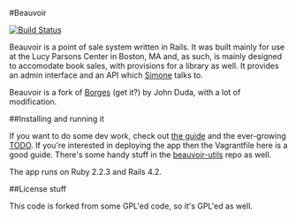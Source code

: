 #Beauvoir

[![Build Status](https://semaphoreci.com/api/v1/projects/54c8a533-53a9-41c9-a216-cbfefeea074d/595906/badge.svg)](https://semaphoreci.com/alice-pote/beauvoir)

Beauvoir is a point of sale system written in Rails. It was built mainly
for use at the Lucy Parsons Center in Boston, MA and, as such, is mainly
designed to accomodate book sales, with provisions for a library as well.
It provides an admin interface and an API which
[Simone](https://github.com/LucyParsonsCenter/Simone) talks to.

Beauvoir is a fork of [Borges](https://github.com/johm/borges) (get it?)
by John Duda, with a lot of modification.

##Installing and running it

If you want to do some dev work, check out [the
guide](docs/DEVELOPMENT.md) and the ever-growing [TODO](docs/TODO.md). If
you're interested in deploying the app then the Vagrantfile here is a good
guide. There's some handy stuff in the
[beauvoir-utils](https://github.com/aliceriot/beauvoir-utils) repo as
well.

The app runs on Ruby 2.2.3 and Rails 4.2.

##License stuff

This code is forked from some GPL'ed code, so it's GPL'ed as well.
